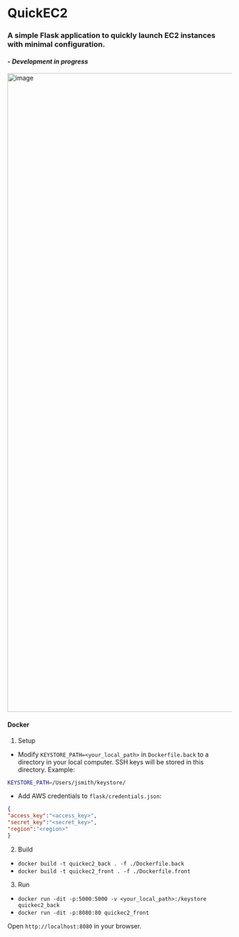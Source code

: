 # QuickEC2
### A simple Flask application to quickly launch EC2 instances with minimal configuration.
#### - _*Development in progress*_
<img width="1433" alt="image" src="https://user-images.githubusercontent.com/30906750/224453101-9d4c3b47-a6a9-4e12-ad55-2cbd485c8718.png">


#### Docker
1. Setup 
- Modify `KEYSTORE_PATH=<your_local_path>` in `Dockerfile.back` to a directory in your local computer. SSH keys will be stored in this directory. Example: 
```bash
KEYSTORE_PATH=/Users/jsmith/keystore/
```
- Add AWS credentials to `flask/credentials.json`:
```json
{
"access_key":"<access_key>",
"secret_key":"<secret_key>",
"region":"<region>"
}
```
2. Build 
- `docker build -t quickec2_back . -f ./Dockerfile.back`
- `docker build -t quickec2_front . -f ./Dockerfile.front`
3. Run 
- `docker run -dit -p:5000:5000 -v <your_local_path>:/keystore quickec2_back`
- `docker run -dit -p:8080:80 quickec2_front`


Open `http://localhost:8080` in your browser.




